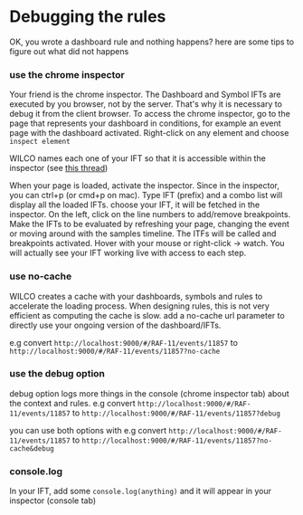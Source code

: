 # Debugging the rules



OK, you wrote a dashboard rule and nothing happens? here are some tips to figure out what did not happens

### use the chrome inspector

Your friend is the chrome inspector. The Dashboard and Symbol IFTs are executed by you browser, not by the server. That's why it is necessary to debug it from the client browser. To access the chrome inspector, go to the page that represents your dashboard in conditions, for example an event page with the dashboard activated. Right-click on any element and choose `inspect element`

WILCO names each one of your IFT so that it is accessible within the inspector (see [this thread](https://developer.chrome.com/devtools/docs/javascript-debugging#breakpoints-dynamic-javascript))

When your page is loaded, activate the inspector. Since in the inspector, you can ctrl+p (or cmd+p on mac). Type IFT (prefix) and a combo list will display all the loaded IFTs. choose your IFT, it will be fetched in the inspector. On the left, click on the line numbers to add/remove breakpoints. Make the IFTs to be evaluated by refreshing your page, changing the event or moving around with the samples timeline. The ITFs will be called and breakpoints activated. Hover with your mouse or right-click -> watch. You will actually see your IFT working live with access to each step.

### use no-cache

WILCO creates a cache with your dashboards, symbols and rules to accelerate the loading process. When designing rules, this is not very efficient as computing the cache is slow. add a no-cache url parameter to directly use your ongoing version of the dashboard/IFTs.

e.g convert `http://localhost:9000/#/RAF-11/events/11857` to `http://localhost:9000/#/RAF-11/events/11857?no-cache`

### use the debug option

debug option logs more things in the console (chrome inspector tab) about the context and rules. e.g convert `http://localhost:9000/#/RAF-11/events/11857` to `http://localhost:9000/#/RAF-11/events/11857?debug`

you can use both options with e.g convert `http://localhost:9000/#/RAF-11/events/11857` to `http://localhost:9000/#/RAF-11/events/11857?no-cache&debug`

### console.log

In your IFT, add some `console.log(anything)` and it will appear in your inspector (console tab)
